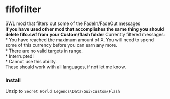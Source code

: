 # fifofilter
SWL mod that filters out some of the FadeIn/FadeOut messages  
**If you have used other mod that accomplishes the same thing you should delete fifo.swf from your Custom/flash folder**
Currently filtered messages:  
	* You have reached the maximum amount of X. You will need to spend some of this currency before you can earn any more.  
	* There are no valid targets in range.  
	* Interrupted!  
	* Cannot use this ability.  
These should work with all languages, if not let me know.  

### Install  
Unzip to `Secret World Legends\Data\Gui\Custom\Flash`